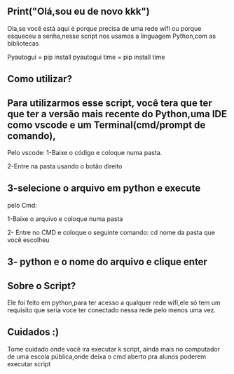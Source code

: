 
## Print("Olá,sou eu de novo kkk")

Ola,se você está aqui é porque precisa de uma rede wifi ou porque esqueceu a senha,nesse script nos usamos a línguagem Python,com as bibliotecas

Pyautogui = pip install pyautogui
time = pip install time

## Como utilizar?

Para utilizarmos esse script, você tera que ter que ter a versão mais recente do Python,uma IDE como vscode e um Terminal(cmd/prompt de comando),
-----
Pelo vscode:
1-Baixe o código e coloque numa pasta.

2-Entre na pasta usando o botão direito

3-selecione o arquivo em python e execute
-----

pelo Cmd:

1-Baixe o arquivo e coloque numa pasta

2- Entre no CMD e coloque o seguinte comando:
cd nome da pasta que você escolheu

3- python e o nome do arquivo e clique enter
--



## Sobre o Script? 

Ele foi feito em python,para ter acesso a qualquer rede wifi,ele só tem um requisito que seria voce ter conectado nessa rede pelo menos uma vez.

## Cuidados :)

Tome cuidado onde você ira executar k script, ainda mais no computador de uma escola pública,onde deixa o cmd aberto pra alunos poderem executar script
